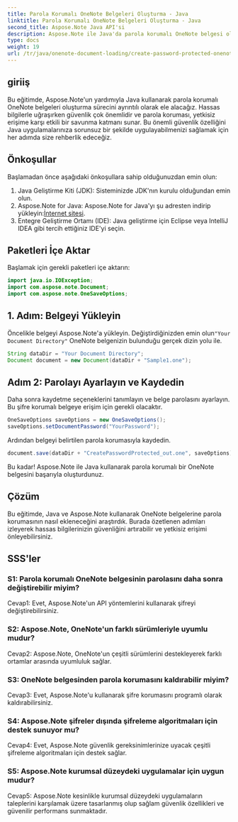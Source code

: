 ```yaml
---
title: Parola Korumalı OneNote Belgeleri Oluşturma - Java
linktitle: Parola Korumalı OneNote Belgeleri Oluşturma - Java
second_title: Aspose.Note Java API'si
description: Aspose.Note ile Java'da parola korumalı OneNote belgesi oluşturmayı öğrenin. Adım adım öğreticiyi takip ederek güvenliği artırın.
type: docs
weight: 19
url: /tr/java/onenote-document-loading/create-password-protected-onenote/
---
```

## giriiş

Bu eğitimde, Aspose.Note'un yardımıyla Java kullanarak parola korumalı OneNote belgeleri oluşturma sürecini ayrıntılı olarak ele alacağız. Hassas bilgilerle uğraşırken güvenlik çok önemlidir ve parola koruması, yetkisiz erişime karşı etkili bir savunma katmanı sunar. Bu önemli güvenlik özelliğini Java uygulamalarınıza sorunsuz bir şekilde uygulayabilmenizi sağlamak için her adımda size rehberlik edeceğiz.

## Önkoşullar

Başlamadan önce aşağıdaki önkoşullara sahip olduğunuzdan emin olun:

1. Java Geliştirme Kiti (JDK): Sisteminizde JDK'nın kurulu olduğundan emin olun.
2. Aspose.Note for Java: Aspose.Note for Java'yı şu adresten indirip yükleyin:[İnternet sitesi](https://releases.aspose.com/note/java/).
3. Entegre Geliştirme Ortamı (IDE): Java geliştirme için Eclipse veya IntelliJ IDEA gibi tercih ettiğiniz IDE'yi seçin.

## Paketleri İçe Aktar

Başlamak için gerekli paketleri içe aktarın:

```java
import java.io.IOException;
import com.aspose.note.Document;
import com.aspose.note.OneSaveOptions;
```

## 1. Adım: Belgeyi Yükleyin

 Öncelikle belgeyi Aspose.Note'a yükleyin. Değiştirdiğinizden emin olun`"Your Document Directory"` OneNote belgenizin bulunduğu gerçek dizin yolu ile.

```java
String dataDir = "Your Document Directory";
Document document = new Document(dataDir + "Sample1.one");
```

## Adım 2: Parolayı Ayarlayın ve Kaydedin

Daha sonra kaydetme seçeneklerini tanımlayın ve belge parolasını ayarlayın. Bu şifre korumalı belgeye erişim için gerekli olacaktır.

```java
OneSaveOptions saveOptions = new OneSaveOptions();
saveOptions.setDocumentPassword("YourPassword");
```

Ardından belgeyi belirtilen parola korumasıyla kaydedin.

```java
document.save(dataDir + "CreatePasswordProtected_out.one", saveOptions);
```

Bu kadar! Aspose.Note ile Java kullanarak parola korumalı bir OneNote belgesini başarıyla oluşturdunuz.

## Çözüm

Bu eğitimde, Java ve Aspose.Note kullanarak OneNote belgelerine parola korumasının nasıl ekleneceğini araştırdık. Burada özetlenen adımları izleyerek hassas bilgilerinizin güvenliğini artırabilir ve yetkisiz erişimi önleyebilirsiniz.

## SSS'ler

### S1: Parola korumalı OneNote belgesinin parolasını daha sonra değiştirebilir miyim?

Cevap1: Evet, Aspose.Note'un API yöntemlerini kullanarak şifreyi değiştirebilirsiniz.

### S2: Aspose.Note, OneNote'un farklı sürümleriyle uyumlu mudur?

Cevap2: Aspose.Note, OneNote'un çeşitli sürümlerini destekleyerek farklı ortamlar arasında uyumluluk sağlar.

### S3: OneNote belgesinden parola korumasını kaldırabilir miyim?

Cevap3: Evet, Aspose.Note'u kullanarak şifre korumasını programlı olarak kaldırabilirsiniz.

### S4: Aspose.Note şifreler dışında şifreleme algoritmaları için destek sunuyor mu?

Cevap4: Evet, Aspose.Note güvenlik gereksinimlerinize uyacak çeşitli şifreleme algoritmaları için destek sağlar.

### S5: Aspose.Note kurumsal düzeydeki uygulamalar için uygun mudur?

Cevap5: Aspose.Note kesinlikle kurumsal düzeydeki uygulamaların taleplerini karşılamak üzere tasarlanmış olup sağlam güvenlik özellikleri ve güvenilir performans sunmaktadır.